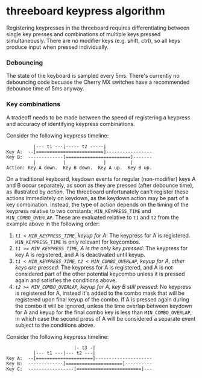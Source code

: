 # threeboard keypress algorithm

Registering keypresses in the threeboard requires differentiating between single key presses and combinations of multiple keys pressed simultaneously. There are no modifier keys (e.g. shift, ctrl), so all keys produce input when pressed individually.

### Debouncing
The state of the keyboard is sampled every 5ms. There's currently no debouncing code becuase the Cherry MX switches have a recommended debounce time of 5ms anyway.

### Key combinations
A tradeoff needs to be made between the speed of  registering a keypress and accuracy of identifying keypress combinations.

Consider the following keypress timeline:

```
          |--- t1 ---|----- t2 -----|
Key A:  --[=========================]-----------------
Key B:  -------------[========================]-------
          |          |              |         |
Action: Key A down.  Key B down.  Key A up.  Key B up.
```

On a traditional keyboard, keydown events for regular (non-modifier) keys A and B occur separately, as soon as they are pressed (after debounce time), as illustrated by _action_. The threeboard unfortunately can't register these actions immediately on keydown, as the keydown action may be part of a key combination. Instead, the type of action depends on the timing of the keypress relative to two constants; `MIN_KEYPRESS_TIME` and `MIN_COMBO_OVERLAP`. These are evaluated relative to `t1` and `t2` from the example above in the following order:

1. _`t1 < MIN_KEYPRESS_TIME`, keyup for A_: The keypress for A is registered. `MIN_KEYPRESS_TIME` is only relevant for keycombos.
2. _`t1 >= MIN_KEYPRESS_TIME`, A is the only key pressed_: The keypress for key A is registered, and A is deactivated until keyup.
3. _`t1 < MIN_KEYPRESS_TIME`, `t2 < MIN_COMBO_OVERLAP`, keyup for A, other keys are pressed_: The keypress for A is registered, and A is not considered part of the other potential keycombo unless it is pressed again and satisfies the conditions above.
4. _`t2 >= MIN_COMBO_OVERLAP`, keyup for A, key B still pressed_: No keypress is registered for A, instead it's added to the combo mask that will be registered upon final keyup of the combo. If A is pressed again during the combo it will be ignored, unless the time overlap between keydown for A and keyup for the final combo key is less than `MIN_COMBO_OVERLAP`, in which case the second press of A will be considered a separate event subject to the conditions above.

Consider the following keypress timeline:

```
                         |- t3 -|
          |--- t1 ---|--- t2 ---|
Key A:  --[=====================]---------------------
Key B:  -------------[=====================]----------
Key C:  -----------------[========================]---
```